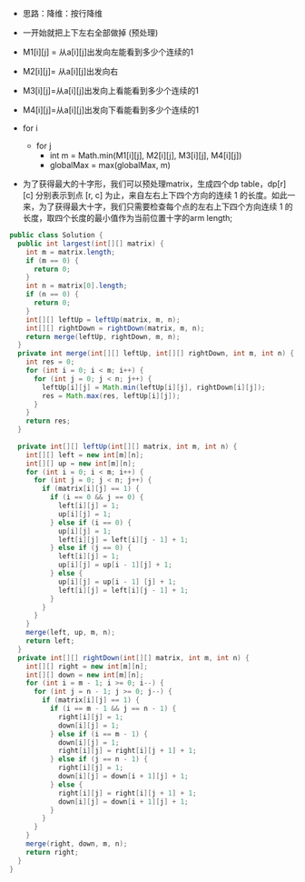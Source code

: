 - 思路：降维：按行降维
- 一开始就把上下左右全部做掉  (预处理)
- M1[i][j] = 从a[i][j]出发向左能看到多少个连续的1
- M2[i][j]= 从a[i][j]出发向右
- M3[i][j]=从a[i][j]出发向上看能看到多少个连续的1
- M4[i][j]=从a[i][j]出发向下看能看到多少个连续的1

- for i
  - for j
      - int m = Math.min(M1[i][j], M2[i][j], M3[i][j], M4[i][j])
      - globalMax = max(globalMax, m)

- 为了获得最大的十字形，我们可以预处理matrix，生成四个dp table，dp[r][c] 分别表示到点 [r, c] 为止，来自左右上下四个方向的连续 1 的长度。如此一来，为了获得最大十字，我们只需要检查每个点的左右上下四个方向连续 1 的长度，取四个长度的最小值作为当前位置十字的arm length;

```java
public class Solution {
  public int largest(int[][] matrix) {
    int m = matrix.length;
    if (m == 0) {
      return 0;
    }
    int n = matrix[0].length;
    if (n == 0) {
      return 0;
    }
    int[][] leftUp = leftUp(matrix, m, n);
    int[][] rightDown = rightDown(matrix, m, n);
    return merge(leftUp, rightDown, m, n);
  }
  private int merge(int[][] leftUp, int[][] rightDown, int m, int n) {
    int res = 0;
    for (int i = 0; i < m; i++) {
      for (int j = 0; j < n; j++) {
        leftUp[i][j] = Math.min(leftUp[i][j], rightDown[i][j]);
        res = Math.max(res, leftUp[i][j]);
      }
    }
    return res;
  }
  
  private int[][] leftUp(int[][] matrix, int m, int n) {
    int[][] left = new int[m][n];
    int[][] up = new int[m][n];
    for (int i = 0; i < m; i++) {
      for (int j = 0; j < n; j++) {
        if (matrix[i][j] == 1) {
          if (i == 0 && j == 0) {
            left[i][j] = 1;
            up[i][j] = 1;
          } else if (i == 0) {
            up[i][j] = 1;
            left[i][j] = left[i][j - 1] + 1;
          } else if (j == 0) {
            left[i][j] = 1;
            up[i][j] = up[i - 1][j] + 1;
          } else {
            up[i][j] = up[i - 1] [j] + 1;
            left[i][j] = left[i][j - 1] + 1;
          }
        }
      }
    }
    merge(left, up, m, n);
    return left;
  }  
  private int[][] rightDown(int[][] matrix, int m, int n) {
    int[][] right = new int[m][n];
    int[][] down = new int[m][n];
    for (int i = m - 1; i >= 0; i--) {
      for (int j = n - 1; j >= 0; j--) {
        if (matrix[i][j] == 1) {
          if (i == m - 1 && j == n - 1) {
            right[i][j] = 1;
            down[i][j] = 1;
          } else if (i == m - 1) {
            down[i][j] = 1;
            right[i][j] = right[i][j + 1] + 1;
          } else if (j == n - 1) {
            right[i][j] = 1;
            down[i][j] = down[i + 1][j] + 1;
          } else {
            right[i][j] = right[i][j + 1] + 1;
            down[i][j] = down[i + 1][j] + 1;
          }
        }
      }
    }
    merge(right, down, m, n);
    return right;
  }
}

```